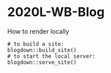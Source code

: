 # 2020L-WB-Blog



How to render locally

```
# to build a site:
blogdown::build_site()
# to start the local server:
blogdown::serve_site()
```
 
